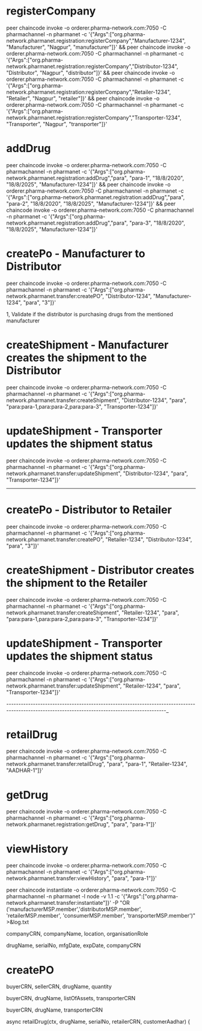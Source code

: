 # registerCompany
peer chaincode invoke -o orderer.pharma-network.com:7050 -C pharmachannel -n pharmanet -c '{"Args":["org.pharma-network.pharmanet.registration:registerCompany","Manufacturer-1234", "Manufacturer", "Nagpur", "manufacturer"]}' && peer chaincode invoke -o orderer.pharma-network.com:7050 -C pharmachannel -n pharmanet -c '{"Args":["org.pharma-network.pharmanet.registration:registerCompany","Distributor-1234", "Distributor", "Nagpur", "distributor"]}' && peer chaincode invoke -o orderer.pharma-network.com:7050 -C pharmachannel -n pharmanet -c '{"Args":["org.pharma-network.pharmanet.registration:registerCompany","Retailer-1234", "Retailer", "Nagpur", "retailer"]}' && peer chaincode invoke -o orderer.pharma-network.com:7050 -C pharmachannel -n pharmanet -c '{"Args":["org.pharma-network.pharmanet.registration:registerCompany","Transporter-1234", "Transporter", "Nagpur", "transporter"]}'

# addDrug
peer chaincode invoke -o orderer.pharma-network.com:7050 -C pharmachannel -n pharmanet -c '{"Args":["org.pharma-network.pharmanet.registration:addDrug","para", "para-1", "18/8/2020", "18/8/2025", "Manufacturer-1234"]}' && peer chaincode invoke -o orderer.pharma-network.com:7050 -C pharmachannel -n pharmanet -c '{"Args":["org.pharma-network.pharmanet.registration:addDrug","para", "para-2", "18/8/2020", "18/8/2025", "Manufacturer-1234"]}' && peer chaincode invoke -o orderer.pharma-network.com:7050 -C pharmachannel -n pharmanet -c '{"Args":["org.pharma-network.pharmanet.registration:addDrug","para", "para-3", "18/8/2020", "18/8/2025", "Manufacturer-1234"]}' 


# createPo - Manufacturer to Distributor
peer chaincode invoke -o orderer.pharma-network.com:7050 -C pharmachannel -n pharmanet -c '{"Args":["org.pharma-network.pharmanet.transfer:createPO", "Distributor-1234", "Manufacturer-1234", "para", "3"]}'

1, Validate if the distributor is purchasing drugs from the mentioned manufacturer

# createShipment - Manufacturer creates the shipment to the Distributor
peer chaincode invoke -o orderer.pharma-network.com:7050 -C pharmachannel -n pharmanet -c '{"Args":["org.pharma-network.pharmanet.transfer:createShipment", "Distributor-1234", "para", "para:para-1,para:para-2,para:para-3", "Transporter-1234"]}'


# updateShipment - Transporter updates the shipment status 
peer chaincode invoke -o orderer.pharma-network.com:7050 -C pharmachannel -n pharmanet -c '{"Args":["org.pharma-network.pharmanet.transfer:updateShipment", "Distributor-1234", "para", "Transporter-1234"]}'


-----------------------------------------------------------------------------------------------------------------------------------------------

# createPo - Distributor to Retailer
peer chaincode invoke -o orderer.pharma-network.com:7050 -C pharmachannel -n pharmanet -c '{"Args":["org.pharma-network.pharmanet.transfer:createPO", "Retailer-1234", "Distributor-1234", "para", "3"]}'

# createShipment - Distributor creates the shipment to the Retailer
peer chaincode invoke -o orderer.pharma-network.com:7050 -C pharmachannel -n pharmanet -c '{"Args":["org.pharma-network.pharmanet.transfer:createShipment", "Retailer-1234", "para", "para:para-1,para:para-2,para:para-3", "Transporter-1234"]}'

# updateShipment - Transporter updates the shipment status 
peer chaincode invoke -o orderer.pharma-network.com:7050 -C pharmachannel -n pharmanet -c '{"Args":["org.pharma-network.pharmanet.transfer:updateShipment", "Retailer-1234", "para", "Transporter-1234"]}'

----------------_----------------_----------------_----------------_----------------_----------------_----------------_----------------_----------------_

# retailDrug
peer chaincode invoke -o orderer.pharma-network.com:7050 -C pharmachannel -n pharmanet -c '{"Args":["org.pharma-network.pharmanet.transfer:retailDrug", "para", "para-1", "Retailer-1234", "AADHAR-1"]}'



# getDrug
peer chaincode invoke -o orderer.pharma-network.com:7050 -C pharmachannel -n pharmanet -c '{"Args":["org.pharma-network.pharmanet.registration:getDrug", "para", "para-1"]}'

# viewHistory
peer chaincode invoke -o orderer.pharma-network.com:7050 -C pharmachannel -n pharmanet -c '{"Args":["org.pharma-network.pharmanet.transfer:viewHistory", "para", "para-1"]}'


peer chaincode instantiate -o orderer.pharma-network.com:7050 -C pharmachannel -n pharmanet -l node -v 1.1 -c '{"Args":["org.pharma-network.pharmanet.transfer:instantiate"]}' -P "OR ('manufacturerMSP.member','distributorMSP.member', 'retailerMSP.member', 'consumerMSP.member', 'transporterMSP.member')" >&log.txt

companyCRN, companyName, location, organisationRole

drugName, serialNo, mfgDate, expDate, companyCRN

# createPO
buyerCRN, sellerCRN, drugName, quantity

buyerCRN, drugName, listOfAssets, transporterCRN


 buyerCRN, drugName, transporterCRN

   async retailDrug(ctx, drugName, serialNo, retailerCRN, customerAadhar) {
